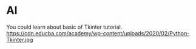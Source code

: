 # AI
You could learn about basic of Tkinter tutorial.
https://cdn.educba.com/academy/wp-content/uploads/2020/02/Python-Tkinter.jpg
